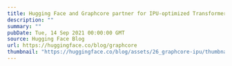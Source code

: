 ```yaml
---
title: Hugging Face and Graphcore partner for IPU-optimized Transformers
description: ""
summary: ""
pubDate: Tue, 14 Sep 2021 00:00:00 GMT
source: Hugging Face Blog
url: https://huggingface.co/blog/graphcore
thumbnail: "https://huggingface.co/blog/assets/26_graphcore-ipu/thumbnail.png"
---
```


